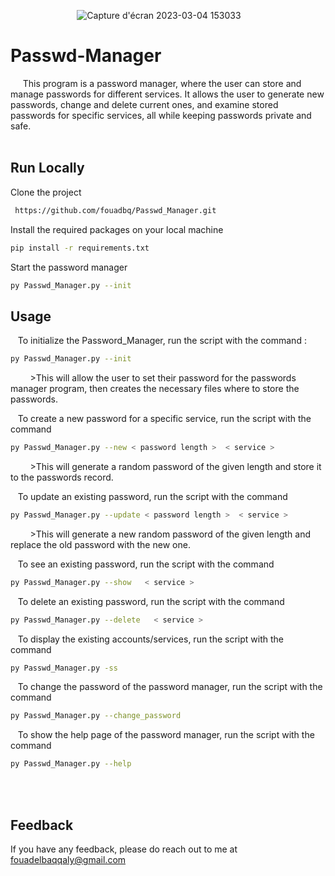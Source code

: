 &nbsp;&nbsp;&nbsp;&nbsp;&nbsp;&nbsp;&nbsp;&nbsp;&nbsp;&nbsp;&nbsp;&nbsp;&nbsp;&nbsp;&nbsp;&nbsp;&nbsp;&nbsp;&nbsp;&nbsp;&nbsp;&nbsp;&nbsp;&nbsp;&nbsp;&nbsp;&nbsp;![Capture d'écran 2023-03-04 153033](https://user-images.githubusercontent.com/120426068/222917504-48e3e6be-a161-4be9-b57e-c1f4ab7ca587.png)

# Passwd-Manager

&nbsp;&nbsp;&nbsp;&nbsp;&nbsp;This program is a password manager, where the user can store and manage passwords for different services. It allows the user to generate new passwords, change and delete current ones, and examine stored passwords for specific services, all while keeping passwords private and safe.<br/><br/>

## Run Locally

Clone the project

```bash
 https://github.com/fouadbq/Passwd_Manager.git
```

Install the required packages on your local machine

```bash
pip install -r requirements.txt
```

Start the password manager

```bash
py Passwd_Manager.py --init
```

## Usage

&nbsp;&nbsp;&nbsp;To initialize the Password_Manager, run the script with the command :
```bash
py Passwd_Manager.py --init
```
&nbsp;&nbsp;&nbsp;&nbsp;&nbsp;&nbsp;&nbsp;&nbsp;>This will allow the user to set their password for the passwords manager program, then creates the necessary files where to store the passwords.

&nbsp;&nbsp;&nbsp;To create a new password for a specific service, run the script with the command 
```bash
py Passwd_Manager.py --new < password length >  < service >
``` 
&nbsp;&nbsp;&nbsp;&nbsp;&nbsp;&nbsp;&nbsp;&nbsp;>This will generate a random password of the given length and store it to the passwords record.
        
&nbsp;&nbsp;&nbsp;To update an existing password, run the script with the command 
```bash
py Passwd_Manager.py --update < password length >  < service >
``` 
&nbsp;&nbsp;&nbsp;&nbsp;&nbsp;&nbsp;&nbsp;&nbsp;>This will generate a new random password of the given length and replace the old password with the new one.

&nbsp;&nbsp;&nbsp;To see an existing password, run the script with the command 
```bash
py Passwd_Manager.py --show   < service >
``` 

&nbsp;&nbsp;&nbsp;To delete an existing password, run the script with the command 
```bash
py Passwd_Manager.py --delete   < service >
``` 

&nbsp;&nbsp;&nbsp;To display the existing accounts/services, run the script with the command 
```bash
py Passwd_Manager.py -ss   
``` 

&nbsp;&nbsp;&nbsp;To change the password of the password manager, run the script with the command 
```bash
py Passwd_Manager.py --change_password  
``` 

&nbsp;&nbsp;&nbsp;To show the help page of the password manager, run the script with the command 
```bash
py Passwd_Manager.py --help  
``` 
<br/><br/>
## Feedback

If you have any feedback, please do reach out to me at fouadelbaqqaly@gmail.com


